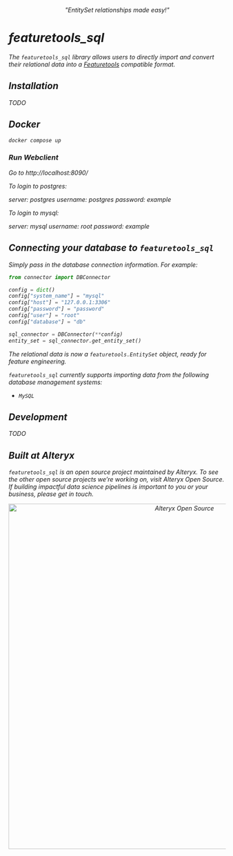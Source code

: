 <p align="center">
<i>"EntitySet relationships made easy!"</a>
</p>

# featuretools_sql 
The `featuretools_sql` library allows users to directly import and convert their relational data into a 
[Featuretools](https://github.com/Featuretools/featuretools) compatible format. 

## Installation 
TODO 

## Docker

```
docker compose up
```

### Run Webclient

Go to http://localhost:8090/

To login to postgres:

server: postgres
username: postgres
password: example

To login to mysql:

server: mysql
username: root
password: example

## Connecting your database to `featuretools_sql` 
Simply pass in the database connection information. For example:

```python
from connector import DBConnector

config = dict()
config["system_name"] = "mysql"
config["host"] = "127.0.0.1:3306"
config["password"] = "password"
config["user"] = "root"
config["database"] = "db"

sql_connector = DBConnector(**config) 
entity_set = sql_connector.get_entity_set()
```

The relational data is now a `featuretools.EntitySet` object, ready for feature engineering.

`featuretools_sql` currently supports importing data from the following database management systems: 
  - `MySQL` 

## Development
TODO

## Built at Alteryx
`featuretools_sql` is an open source project maintained by Alteryx. To see the other open source projects we’re working on, visit Alteryx Open Source. If building impactful data science pipelines is important to you or your business, please get in touch.

<p align="center">
  <a href="https://www.alteryx.com/open-source">
    <img src="https://alteryx-oss-web-images.s3.amazonaws.com/OpenSource_Logo-01.png" alt="Alteryx Open Source" width="800"/>
  </a>
</p>
